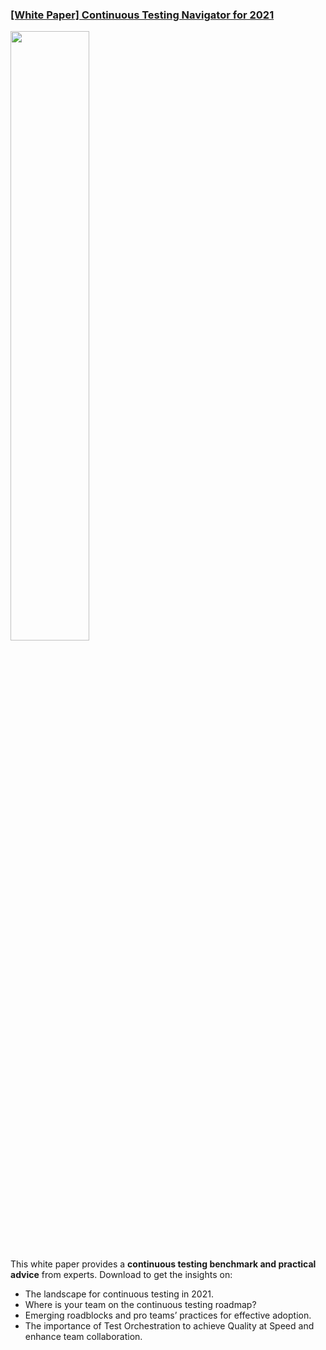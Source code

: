 ### [[White Paper] Continuous Testing Navigator for 2021](https://www.katalon.com/2021-continuous-testing-navigator/?utm_source=katalon&utm_medium=ks-start-page&utm_campaign=whitepaper_2021)

  <img src="https://d1h3p5fzmizjvp.cloudfront.net/themes/katalon_4/images/pages/whitepaper_new_landing_page/Mask%20Group%20(1).png" width=50%>

This white paper provides a **continuous testing benchmark and practical advice** from experts. Download to get the insights on:

* The landscape for continuous testing in 2021.
* Where is your team on the continuous testing roadmap?
* Emerging roadblocks and pro teams’ practices for effective adoption.
* The importance of Test Orchestration to achieve Quality at Speed and enhance team collaboration.
